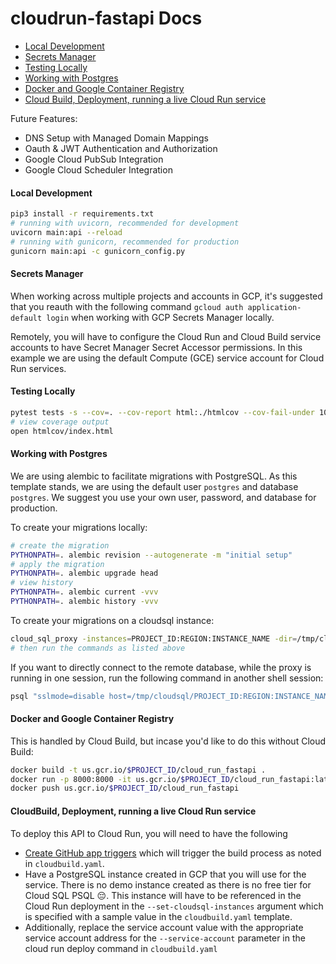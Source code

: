 # cloudrun-fastapi Docs

- [Local Development](#local-development)
- [Secrets Manager](#secrets-manager)
- [Testing Locally](#testing-locally)
- [Working with Postgres](#working-with-postgres)
- [Docker and Google Container Registry](#docker-and-google-container-registry)
- [Cloud Build, Deployment, running a live Cloud Run service](#cloudbuild-deployment-running-a-live-cloud-run-service)

Future Features:

- DNS Setup with Managed Domain Mappings
- Oauth & JWT Authentication and Authorization
- Google Cloud PubSub Integration
- Google Cloud Scheduler Integration

#### Local Development

```sh
pip3 install -r requirements.txt
# running with uvicorn, recommended for development
uvicorn main:api --reload
# running with gunicorn, recommended for production
gunicorn main:api -c gunicorn_config.py
```

#### Secrets Manager

When working across multiple projects and accounts in GCP, it's suggested that you reauth with the following command `gcloud auth application-default login` when working with GCP Secrets Manager locally.

Remotely, you will have to configure the Cloud Run and Cloud Build service accounts to have Secret Manager Secret Accessor permissions. In this example we are using the default Compute (GCE) service account for Cloud Run services.

#### Testing Locally

```sh
pytest tests -s --cov=. --cov-report html:./htmlcov --cov-fail-under 100 --log-cli-level DEBUG
# view coverage output
open htmlcov/index.html
```

#### Working with Postgres

We are using alembic to facilitate migrations with PostgreSQL. As this template stands, we are using the default user `postgres` and database `postgres`. We suggest you use your own user, password, and database for production.

To create your migrations locally:

```sh
# create the migration
PYTHONPATH=. alembic revision --autogenerate -m "initial setup"
# apply the migration
PYTHONPATH=. alembic upgrade head
# view history
PYTHONPATH=. alembic current -vvv
PYTHONPATH=. alembic history -vvv
```

To create your migrations on a cloudsql instance:

```sh
cloud_sql_proxy -instances=PROJECT_ID:REGION:INSTANCE_NAME -dir=/tmp/cloudsql
# then run the commands as listed above
```

If you want to directly connect to the remote database, while the proxy is running in one session, run the following command in another shell session:

```sh
psql "sslmode=disable host=/tmp/cloudsql/PROJECT_ID:REGION:INSTANCE_NAME user=postgres dbname=postgres"
```

#### Docker and Google Container Registry

This is handled by Cloud Build, but incase you'd like to do this without Cloud Build:

```sh
docker build -t us.gcr.io/$PROJECT_ID/cloud_run_fastapi .
docker run -p 8000:8000 -it us.gcr.io/$PROJECT_ID/cloud_run_fastapi:latest
docker push us.gcr.io/$PROJECT_ID/cloud_run_fastapi
```

#### CloudBuild, Deployment, running a live Cloud Run service

To deploy this API to Cloud Run, you will need to have the following

- [Create GitHub app triggers](https://cloud.google.com/cloud-build/docs/automating-builds/create-github-app-triggers) which will trigger the build process as noted in `cloudbuild.yaml`.
- Have a PostgreSQL instance created in GCP that you will use for the service. There is no demo instance created as there is no free tier for Cloud SQL PSQL 😔. This instance will have to be referenced in the Cloud Run deployment in the `--set-cloudsql-instances` argument which is specified with a sample value in the `cloudbuild.yaml` template.
- Additionally, replace the service account value with the appropriate service account address for the `--service-account` parameter in the cloud run deploy command in `cloudbuild.yaml`
